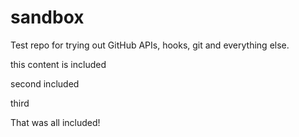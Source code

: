 sandbox
=======

Test repo for trying out GitHub APIs, hooks, git and everything else.

<!-- include included.md -->
this content is included
<!-- included.md -->


<!-- include included2.md -->
second included
<!-- included2.md -->

<!-- include included3.md -->
third
<!-- included3.md -->


That was all included!
